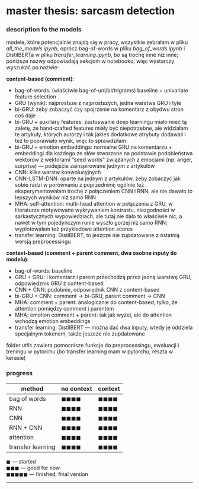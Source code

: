 # master thesis: sarcasm detection

### description fo the models

modele, które potencjalnie znajdą się w pracy, wszystkie zebrałam w pliku *all_the_models.ipynb*, oprócz bag-of-words w pliku *bag_of_words.ipynb* i DistilBERTa w pliku *transfer_learning.ipynb*, bo są trochę inne niż inne; poniższe nazwy odpowiadają sekcjom w notebooku, więc wystarczy wyszukać po nazwie:

**content-based (comment)**:
 - bag-of-words: (właściwie bag-of-uni/bi/trigrams) baseline + univariate feature selection
 - GRU (wynik): najprostsze z najprostszych, jedna warstwa GRU i tyle
 - bi-GRU: żeby zobaczyć czy spojrzenie na komentarz z obydwu stron coś daje
 - bi-GRU + auxiliary features: zastoswanie deep learningu miało mieć tą zaletę, że hand-crafted features miały być niepotrzebne, ale widziałam te artykuły, których autorzy i tak jakieś dodatkowe atrybuty dodawali i też to poprawiało wynik, więc to sprawdziłam
 - bi-GRU + emotion embeddings: normalne GRU na komentarzu + embeddingi dla każdego ze słów stworzone na podstawie podobieństwa wektorów z wektorami "seed words" związanych z emocjami (np. anger, surprise) — podejście zainspirowane jednym z artykułów
 - CNN: kilka warstw konwolucyjnych
 - CNN-LSTM-DNN: oparte na jednym z artykułów, żeby zobaczyć jak sobie radzi w porównaniu z poprzednimi; ogólnie też eksperymentowałam trochę z połączeniem CNN i RNN, ale nie dawało to lepszych wyników niż samo RNN
 - MHA: self-attention: multi-head attention w połączeniu z GRU, w literaturze motywowane wykrywaniem kontrastu, niezgodności w sarkastycznych wypowiedziach, ale tutaj nie dało to właściwie nic, a nawet w tym pojedynczym runie wyszło gorzej niż samo RNN; wyplotowałam też przykładowe attention scores
 - transfer learning: DistilBERT, to jeszcze nie zupdatowane z ostatnią wersją preprocessingu
 
**context-based (comment + parent comment, dwa osobne inputy do modelu)**:
 - bag-of-words: baseline
 - GRU + GRU: i komentarz i parent przechodzą przez jedną warstwę GRU, odpowiedznik GRU z content-based
 - CNN + CNN: podobnie, odpowiednik CNN z content-based
 - bi-GRU + CNN: comment -> bi-GRU, parent comment -> CNN
 - MHA: comment + parent: analogicznie do content-based, tylko, że attention pomiędzy comment i parentem
 - MHA: emotion comment + parent: tak jak wyżej, ale do attention wchodzą emotion embeddings
 - transfer learning: DistilBERT — można dać dwa inputy, wtedy je oddziela specjalnym tokenem, także jeszcze nie zupdatowane
 
 folder *utils* zawiera pomocnisze funkcje do preprocessingu, ewaluacji i treningu w pytorchu (bo transfer learning mam w pytorchu, reszta w kerasie)

### progress

|method|no context|context|
|------------|----------|-------|
|bag of words|◼◼◼◼  |◼◼◼◼ |
|RNN|◼◼◼◼  |◼◼◼◼ |
|CNN|◼◼◼◼  |◼◼◼◼     |
|RNN + CNN|◼◼◼◼  |◼◼◼◼ |
|attention|◼◼◼◼     |◼◼◼◼ |
|transfer learning|◼◼◼◼     |◼◼◼◼ |

◼ — started  
◼◼◼ — good for now  
◼◼◼◼◼ — finished, final version

***


